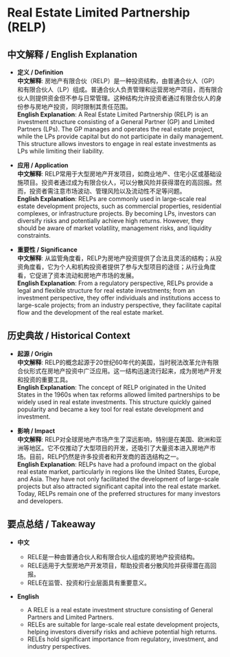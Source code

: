 # Real Estate Limited Partnership (RELP)

## 中文解释 / English Explanation

* **定义 / Definition**  
  **中文解释**: 房地产有限合伙（RELP）是一种投资结构，由普通合伙人（GP）和有限合伙人（LP）组成。普通合伙人负责管理和运营房地产项目，而有限合伙人则提供资金但不参与日常管理。这种结构允许投资者通过有限合伙人的身份参与房地产投资，同时限制其责任范围。  
  **English Explanation**: A Real Estate Limited Partnership (RELP) is an investment structure consisting of a General Partner (GP) and Limited Partners (LPs). The GP manages and operates the real estate project, while the LPs provide capital but do not participate in daily management. This structure allows investors to engage in real estate investments as LPs while limiting their liability.

* **应用 / Application**  
  **中文解释**: RELP常用于大型房地产开发项目，如商业地产、住宅小区或基础设施项目。投资者通过成为有限合伙人，可以分散风险并获得潜在的高回报。然而，投资者需注意市场波动、管理风险以及流动性不足等问题。  
  **English Explanation**: RELPs are commonly used in large-scale real estate development projects, such as commercial properties, residential complexes, or infrastructure projects. By becoming LPs, investors can diversify risks and potentially achieve high returns. However, they should be aware of market volatility, management risks, and liquidity constraints.

* **重要性 / Significance**  
  **中文解释**: 从监管角度看，RELP为房地产投资提供了合法且灵活的结构；从投资角度看，它为个人和机构投资者提供了参与大型项目的途径；从行业角度看，它促进了资本流动和房地产市场的发展。  
  **English Explanation**: From a regulatory perspective, RELPs provide a legal and flexible structure for real estate investments; from an investment perspective, they offer individuals and institutions access to large-scale projects; from an industry perspective, they facilitate capital flow and the development of the real estate market.

## 历史典故 / Historical Context

* **起源 / Origin**  
  **中文解释**: RELP的概念起源于20世纪60年代的美国，当时税法改革允许有限合伙形式在房地产投资中广泛应用。这一结构迅速流行起来，成为房地产开发和投资的重要工具。  
  **English Explanation**: The concept of RELP originated in the United States in the 1960s when tax reforms allowed limited partnerships to be widely used in real estate investments. This structure quickly gained popularity and became a key tool for real estate development and investment.

* **影响 / Impact**  
  **中文解释**: RELP对全球房地产市场产生了深远影响，特别是在美国、欧洲和亚洲等地区。它不仅推动了大型项目的开发，还吸引了大量资本进入房地产市场。目前，RELP仍然是许多投资者和开发商的首选结构之一。  
  **English Explanation**: RELPs have had a profound impact on the global real estate market, particularly in regions like the United States, Europe, and Asia. They have not only facilitated the development of large-scale projects but also attracted significant capital into the real estate market. Today, RELPs remain one of the preferred structures for many investors and developers.

## 要点总结 / Takeaway

* **中文**  
  - RELE是一种由普通合伙人和有限合伙人组成的房地产投资结构。
  - RELE适用于大型房地产开发项目，帮助投资者分散风险并获得潜在高回报。
  - RELE在监管、投资和行业层面具有重要意义。

* **English**  
  - A RELE is a real estate investment structure consisting of General Partners and Limited Partners.
  - RELEs are suitable for large-scale real estate development projects, helping investors diversify risks and achieve potential high returns.
  - RELEs hold significant importance from regulatory, investment, and industry perspectives.